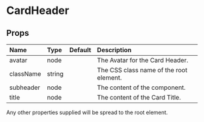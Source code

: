 CardHeader
==========



Props
-----

| Name | Type | Default | Description |
|:-----|:-----|:--------|:------------|
| avatar | node |  | The Avatar  for the Card Header. |
| className | string |  | The CSS class name of the root element. |
| subheader | node |  | The content of the component. |
| title | node |  | The content of the Card Title. |

Any other properties supplied will be spread to the root element.
